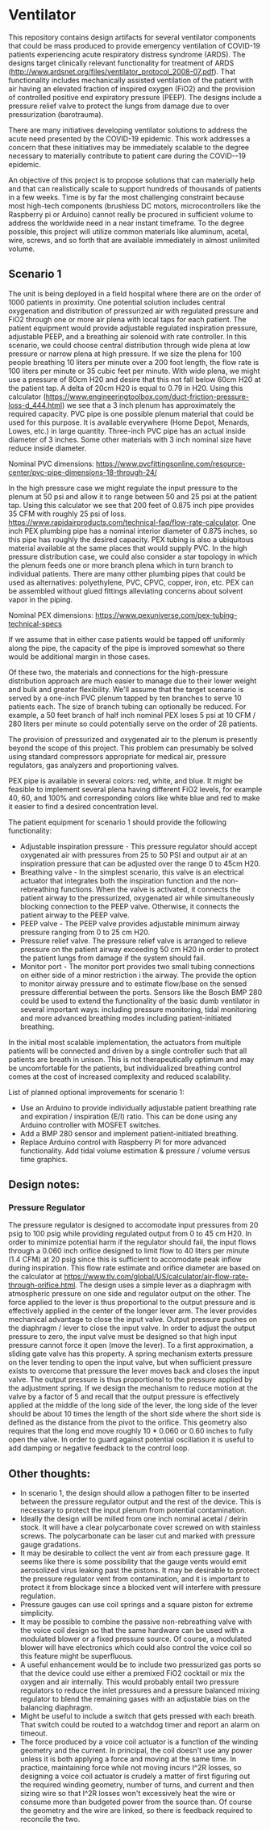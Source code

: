# Ventilator

This repository contains design artifacts for several ventilator components that could be mass produced to provide emergency ventilation of COVID-19 patients experiencing acute respiratory distress syndrome (ARDS). The designs target clinically relevant functionality for treatment of ARDS (http://www.ardsnet.org/files/ventilator_protocol_2008-07.pdf). That functionality includes mechanically assisted ventilation of the patient with air having an elevated fraction of inspired oxygen (FiO2) and the provision of controlled positive end expiratory pressure (PEEP). The designs include a pressure relief valve to protect the lungs from damage due to over pressurization (barotrauma).

There are many initiatives developing ventilator solutions to address the acute need presented by the COVID-19 epidemic. This work addresses a concern that these initiatives may be immediately scalable to the degree necessary to materially contribute to patient care during the COVID--19 epidemic.

An objective of this project is to propose solutions that can materially help and that can realistically scale to support hundreds of thousands of patients in a few weeks. Time is by far the most challenging constraint because most high-tech components (brushless DC motors, microcontrollers like the Raspberry pi or Arduino) cannot really be procured in sufficient volume to address the worldwide need in a near instant timeframe. To the degree possible, this project will utilize common materials like aluminum, acetal, wire, screws, and so forth that are available immediately in almost unlimited volume.

## Scenario 1

The unit is being deployed in a field hospital where there are on the order of 1000 patients in proximity. One potential solution includes central oxygenation and distribution of pressurized air with regulated pressure and FiO2 through one or more air plena with local taps for each patient. The patient equipment would provide adjustable regulated inspiration pressure, adjustable PEEP, and a breathing air solenoid with rate controller. In this scenario, we could choose central distribution through wide plena at low pressure or narrow plena at high pressure. If we size the plena for 100 people breathing 10 liters per minute over a 200 foot length, the flow rate is 100 liters per minute or 35 cubic feet per minute. With wide plena, we might use a pressure of 80cm H20 and desire that this not fall below 60cm H20 at the patient tap. A delta of 20cm H20 is equal to 0.79 in H20. Using this calculator (https://www.engineeringtoolbox.com/duct-friction-pressure-loss-d_444.html) we see that a 3 inch plenum has approximately the required capacity. PVC pipe is one possible plenum material that could be used for this purpose. It is available everywhere (Home Depot, Menards, Lowes, etc.) in large quantity. Three-inch PVC pipe has an actual inside diameter of 3 inches. Some other materials with 3 inch nominal size have reduce inside diameter.

Nominal PVC dimensions: https://www.pvcfittingsonline.com/resource-center/pvc-pipe-dimensions-18-through-24/

In the high pressure case we might regulate the input pressure to the plenum at 50 psi and allow it to range between 50 and 25 psi at the patient tap. Using this calculator we see that 200 feet of 0.875 inch pipe provides 35 CFM with roughly 25 psi of loss. https://www.rapidairproducts.com/technical-faq/flow-rate-calculator. One inch PEX plumbing pipe has a nominal interior diameter of 0.875 inches, so this pipe has roughly the desired capacity. PEX tubing is also a ubiquitous material available at the same places that would supply PVC. In the high pressure distribution case, we could also consider a star topology in which the plenum feeds one or more branch plena which in turn branch to individual patients. There are many otther plumbing pipes that could be used as alternatives: polyethylene, PVC, CPVC, copper, iron, etc. PEX can be assembled without glued fittings alleviating concerns about solvent vapor in the piping.

Nominal PEX dimensions: https://www.pexuniverse.com/pex-tubing-technical-specs

If we assume that in either case patients would be tapped off uniformly along the pipe, the capacity of the pipe is improved somewhat so there would be additional margin in those cases.

Of these two, the materials and connections for the high-pressure distribution approach are much easier to manage due to their lower weight and bulk and greater flexibility. We'll assume that the target scenario is served by a one-inch PVC plenum tapped by ten branches to serve 10 patients each. The size of branch tubing can optionally be reduced. For example, a 50 feet branch of half inch nominal PEX loses 5 psi at 10 CFM / 280 liters per minute so could potentially serve on the order of 28 patients.

The provision of pressurized and oxygenated air to the plenum is presently beyond the scope of this project. This problem can presumably be solved using standard compressors appropriate for medical air, pressure regulators, gas analyzers and proportioning valves.

PEX pipe is available in several colors: red, white, and blue. It might be feasible to implement several plena having different FiO2 levels, for example 40, 60, and 100% and corresponding colors like white blue and red to make it easier to find a desired concentration level.

The patient equipment for scenario 1 should provide the following functionality:
* Adjustable inspiration pressure - This pressure regulator should accept oxygenated air with pressures from 25 to 50 PSI and output air at an inspiration pressure that can be adjusted over the range 0 to 45cm H20.
* Breathing valve - In the simplest scenario, this valve is an electrical actuator that integrates both the inspiration function and the non-rebreathing functions. When the valve is activated, it connects the patient airway to the pressurized, oxygenated air while simultaneously blocking connection to the PEEP valve. Otherwise, it connects the patient airway to the PEEP valve.
* PEEP valve - The PEEP valve provides adjustable minimum airway pressure ranging from 0 to 25 cm H20.
* Pressure relief valve. The pressure relief valve is arranged to relieve pressure on the patient airway exceeding 50 cm H20 in order to protect the patient lungs from damage if the system should fail.
* Monitor port - The monitor port provides two small tubing connections on either side of a minor restriction i the airway. The provide the option to monitor airway pressure and to estimate flow/base on the sensed pressure differential between the ports. Sensors like the Bosch BMP 280 could be used to extend the functionality of the basic dumb ventilator in several important ways: including pressure monitoring, tidal monitoring and more advanced breathing modes including patient-initiated breathing.

In the initial most scalable implementation, the actuators from multiple patients will be connected and driven by a single controller such that all patients are breath in unison. This is not therapeutically optimum and may be uncomfortable for the patients, but individualized breathing control comes at the cost of increased complexity and reduced scalability.

List of planned optional improvements for scenario 1:
* Use an Arduino to provide individually adjustable patient breathing rate and expiration / inspiration (E/I) ratio. This can be done using any Arduino controller with MOSFET switches.
* Add a BMP 280 sensor and implement patient-initiated breathing.
* Replace Arduino control with Raspberry PI for more advanced functionality. Add tidal volume estimation & pressure / volume versus time graphics.

## Design notes:
### Pressure Regulator
The pressure regulator is designed to accomodate input pressures from 20 psig to 100 psig while providing regulated output from 0 to 45 cm H20. In order to minimize potential harm if the regulator should fail, the input flows through a 0.060 inch orifice designed to limit flow to 40 liters per minute (1.4 CFM) at 20 psig since this is sufficient to accomodate peak inflow during inspiration. This flow rate estimate and orifice diameter are based on the calculator at https://www.tlv.com/global/US/calculator/air-flow-rate-through-orifice.html. The design uses a simple lever as a diaphragm with atmospheric pressure on one side and regulator output on the other. The force applied to the lever is thus proportional to the output pressure and is effectively applied in the center of the longer lever arm. The lever provides mechanical advantage to close the input valve. Output pressure pushes on the diaphragm / lever to close the input valve. In order to adjust the output pressure to zero, the input valve must be designed so that high input pressure cannot force it open (move the lever). To a first approximation, a sliding gate valve has this property. A spring mechanism exterts pressure on the lever tending to open the input valve, but when sufficient pressure exists to overcome that pressure the lever moves back and closes the input valve. The output pressure is thus proportional to the pressure applied by the adjustment spring. If we design the mechanism to reduce motion at the valve by a factor of 5 and recall that the output pressure is effectively applied at the middle of the long side of the lever, the long side of the lever should be about 10 times the length of the short side where the short side is defined as the distance from the pivot to the orifice. This geometry also requires that the long end move roughly 10 * 0.060 or 0.60 inches to fully open the valve. In order to guard against potential oscillation it is useful to add damping or negative feedback to the control loop.

## Other thoughts:
* In scenario 1, the design should allow a pathogen filter to be inserted between the pressure regulator output and the rest of the device. This is necessary to protect the input plenum from potential contamination.
* Ideally the design will be milled from one inch nominal acetal / delrin stock. It will have a clear polycarbonate cover screwed on with stainless screws. The polycarbonate can be laser cut and marked with pressure gauge gradations.
* It may be desirable to collect the vent air from each pressure gage. It seems like there is some possibility that the gauge vents would emit aerosolized virus leaking past the pistons.
It may be desirable to protect the pressure regulator vent from contamination, and it is important to protect it from blockage since a blocked vent will interfere with pressure regulation.
* Pressure gauges can use coil springs and a square piston for extreme simplicity.
* It may be possible to combine the passive non-rebreathing valve with the voice coil design so that the same hardware can be used with a modulated blower or a fixed pressure source. Of course, a modulated blower will have electronics which could also control the voice coil so this feature might be superfluous.
* A useful enhancement would be to include two pressurized gas ports so that the device could use either a premixed FiO2 cocktail or mix the oxygen and air internally. This would probably entail two pressure regulators to reduce the inlet pressures and a pressure balanced mixing regulator to blend the remaining gases with an adjustable bias on the balancing diaphragm.
* Might be useful to include a switch that gets pressed with each breath. That switch could be routed to a watchdog timer and report an alarm on timeout.
* The force produced by a voice coil actuator is a function of the winding geometry and the current. In principal, the coil doesn't use any power unless it is both applying a force and moving at the same time. In practice, maintaining force while not moving incurs I^2R losses, so designing a voice coil actuator is crudely a matter of first figuring out the required winding geometry, number of turns, and current and then sizing wire so that I^2R losses won't excessively heat the wire or consume more than budgeted power from the source than. Of course the geometry and the wire are linked, so there is feedback required to reconcile the two.


